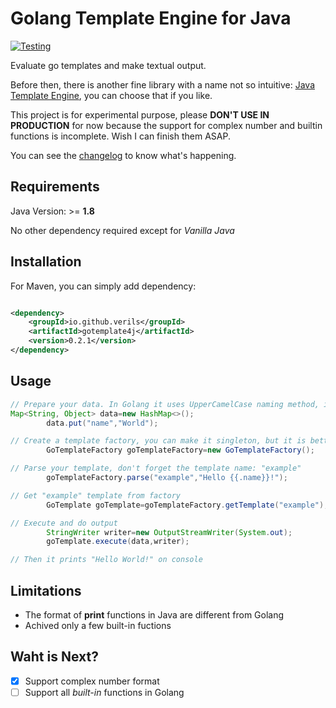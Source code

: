 # Golang Template Engine for Java

[![Testing](https://github.com/verils/gotemplate4j/actions/workflows/maven.yml/badge.svg)](https://github.com/verils/gotemplate4j/actions/workflows/maven.yml)

Evaluate go templates and make textual output.

Before then, there is another fine library with a name not so
intuitive: [Java Template Engine](https://github.com/proninyaroslav/java-template-engine), you can choose that if you
like.

This project is for experimental purpose, please **DON'T USE IN PRODUCTION** for now because the support for complex
number and builtin functions is incomplete. Wish I can finish them ASAP.

You can see the [changelog](./CHANGELOG) to know what's happening.

## Requirements

Java Version: >= **1.8**

No other dependency required except for *Vanilla Java*

## Installation

For Maven, you can simply add dependency:

```xml

<dependency>
    <groupId>io.github.verils</groupId>
    <artifactId>gotemplate4j</artifactId>
    <version>0.2.1</version>
</dependency>
```

## Usage

```java
// Prepare your data. In Golang it uses UpperCamelCase naming method, in Java we should use camelCase.
Map<String, Object> data=new HashMap<>();
        data.put("name","World");

// Create a template factory, you can make it singleton, but it is better to use individually in each context
        GoTemplateFactory goTemplateFactory=new GoTemplateFactory();

// Parse your template, don't forget the template name: "example"
        goTemplateFactory.parse("example","Hello {{.name}}!");

// Get "example" template from factory
        GoTemplate goTemplate=goTemplateFactory.getTemplate("example");

// Execute and do output
        StringWriter writer=new OutputStreamWriter(System.out);
        goTemplate.execute(data,writer);

// Then it prints "Hello World!" on console
```

## Limitations

- The format of **print** functions in Java are different from Golang
- Achived only a few built-in fuctions

## Waht is Next?

- [x] Support complex number format
- [ ] Support all *built-in* functions in Golang
